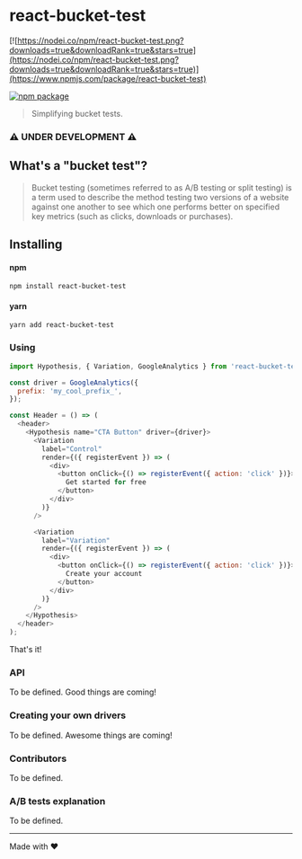 # react-bucket-test

[![https://nodei.co/npm/react-bucket-test.png?downloads=true&downloadRank=true&stars=true](https://nodei.co/npm/react-bucket-test.png?downloads=true&downloadRank=true&stars=true)](https://www.npmjs.com/package/react-bucket-test)

[![npm package][npm-badge]][npm]

[npm-badge]: https://img.shields.io/npm/v/react-bucket-test.png?style=flat-square
[npm]: https://www.npmjs.org/package/react-bucket-test



> Simplifying bucket tests.

### :warning: UNDER DEVELOPMENT :warning:

## What's a "bucket test"?

> Bucket testing (sometimes referred to as A/B testing or split testing) is a term used to describe the method testing two versions of a website against one another to see which one performs better on specified key metrics (such as clicks, downloads or purchases).

## Installing

#### npm

```
npm install react-bucket-test
```

#### yarn

```
yarn add react-bucket-test
```

### Using

```js
import Hypothesis, { Variation, GoogleAnalytics } from 'react-bucket-test';

const driver = GoogleAnalytics({
  prefix: 'my_cool_prefix_',
});

const Header = () => (
  <header>
    <Hypothesis name="CTA Button" driver={driver}>
      <Variation
        label="Control"
        render={({ registerEvent }) => (
          <div>
            <button onClick={() => registerEvent({ action: 'click' })}>
              Get started for free
            </button>
          </div>
        )}
      />

      <Variation
        label="Variation"
        render={({ registerEvent }) => (
          <div>
            <button onClick={() => registerEvent({ action: 'click' })}>
              Create your account
            </button>
          </div>
        )}
      />
    </Hypothesis>
  </header>
);
```

That's it!

### API

To be defined. Good things are coming!

### Creating your own drivers

To be defined. Awesome things are coming!

### Contributors

To be defined.

### A/B tests explanation

To be defined.

---

Made with :heart:
